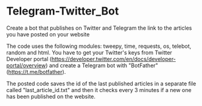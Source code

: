 # Telegram-Twitter_Bot
Create a bot that publishes on Twitter and Telegram the link to the articles you have posted on your website

The code uses the following modules: tweepy, time, requests, os, telebot, random and html. You have to get your Twitter's keys from Twitter Developer portal (https://developer.twitter.com/en/docs/developer-portal/overview) and create a Telegram bot with "BotFather" (https://t.me/botfather). 

The posted code saves the id of the last published articles in a separate file called "last_article_id.txt" and then it checks every 3 minutes if a new one has been published on the website. 

